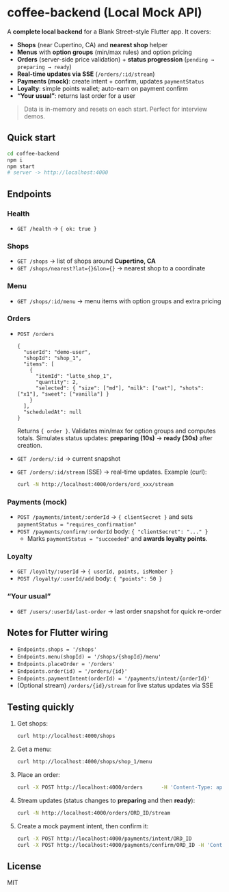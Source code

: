 # coffee-backend (Local Mock API)

A **complete local backend** for a Blank Street–style Flutter app. It covers:

- **Shops** (near Cupertino, CA) and **nearest shop** helper
- **Menus** with **option groups** (min/max rules) and option pricing
- **Orders** (server-side price validation) + **status progression** (`pending → preparing → ready`)
- **Real-time updates via SSE** (`/orders/:id/stream`)
- **Payments (mock)**: create intent + confirm, updates `paymentStatus`
- **Loyalty**: simple points wallet; auto-earn on payment confirm
- **“Your usual”**: returns last order for a user

> Data is in-memory and resets on each start. Perfect for interview demos.

## Quick start
```bash
cd coffee-backend
npm i
npm start
# server -> http://localhost:4000
```

## Endpoints
### Health
- `GET /health` → `{ ok: true }`

### Shops
- `GET /shops` → list of shops around **Cupertino, CA**
- `GET /shops/nearest?lat={}&lon={}` → nearest shop to a coordinate

### Menu
- `GET /shops/:id/menu` → menu items with option groups and extra pricing

### Orders
- `POST /orders`
  ```jsonc
  {
    "userId": "demo-user",
    "shopId": "shop_1",
    "items": [
      {
        "itemId": "latte_shop_1",
        "quantity": 2,
        "selected": { "size": ["md"], "milk": ["oat"], "shots": ["x1"], "sweet": ["vanilla"] }
      }
    ],
    "scheduledAt": null
  }
  ```
  Returns `{ order }`. Validates min/max for option groups and computes totals.
  Simulates status updates: **preparing (10s)** → **ready (30s)** after creation.

- `GET /orders/:id` → current snapshot
- `GET /orders/:id/stream` (SSE) → real-time updates. Example (curl):
  ```bash
  curl -N http://localhost:4000/orders/ord_xxx/stream
  ```

### Payments (mock)
- `POST /payments/intent/:orderId` → `{ clientSecret }` and sets `paymentStatus = "requires_confirmation"`
- `POST /payments/confirm/:orderId` body: `{ "clientSecret": "..." }`
  - Marks `paymentStatus = "succeeded"` and **awards loyalty points**.

### Loyalty
- `GET /loyalty/:userId` → `{ userId, points, isMember }`
- `POST /loyalty/:userId/add` body: `{ "points": 50 }`

### “Your usual”
- `GET /users/:userId/last-order` → last order snapshot for quick re-order

## Notes for Flutter wiring
- `Endpoints.shops = '/shops'`
- `Endpoints.menu(shopId) = '/shops/{shopId}/menu'`
- `Endpoints.placeOrder = '/orders'`
- `Endpoints.order(id) = '/orders/{id}'`
- `Endpoints.paymentIntent(orderId) = '/payments/intent/{orderId}'`
- (Optional stream) `/orders/{id}/stream` for live status updates via SSE

## Testing quickly
1. Get shops:
   ```bash
   curl http://localhost:4000/shops
   ```
2. Get a menu:
   ```bash
   curl http://localhost:4000/shops/shop_1/menu
   ```
3. Place an order:
   ```bash
   curl -X POST http://localhost:4000/orders      -H 'Content-Type: application/json'      -d '{"userId":"demo-user","shopId":"shop_1","items":[{"itemId":"latte_shop_1","quantity":1,"selected":{"size":["md"],"milk":["oat"],"shots":["x1"]}}]}'
   ```
4. Stream updates (status changes to **preparing** and then **ready**):
   ```bash
   curl -N http://localhost:4000/orders/ORD_ID/stream
   ```
5. Create a mock payment intent, then confirm it:
   ```bash
   curl -X POST http://localhost:4000/payments/intent/ORD_ID
   curl -X POST http://localhost:4000/payments/confirm/ORD_ID -H 'Content-Type: application/json' -d '{"clientSecret":"..."}'
   ```

## License
MIT
